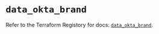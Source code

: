 # `data_okta_brand`

Refer to the Terraform Registory for docs: [`data_okta_brand`](https://registry.terraform.io/providers/okta/okta/4.6.0/docs/data-sources/brand).
